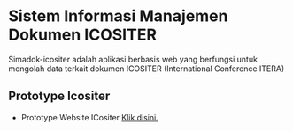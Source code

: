 # Sistem Informasi Manajemen Dokumen ICOSITER

Simadok-icositer adalah aplikasi berbasis web yang berfungsi untuk mengolah data terkait dokumen ICOSITER (International Conference ITERA)

## Prototype Icositer

- Prototype Website ICositer  [Klik disini.](https://xd.adobe.com/view/7fca0fd3-0403-4a5d-6719-1178b3d111d6-09fb/screen/80437e37-064f-4608-8192-4aa7fb4fab2f/Beranda-kategori-3?fullscreen)
